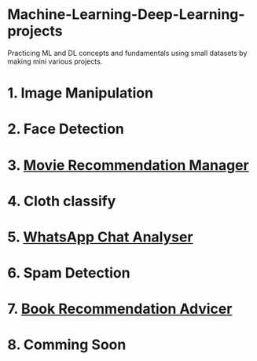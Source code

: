 # Machine-Learning-Deep-Learning-projects
Practicing ML and DL concepts and fundamentals using small datasets by making mini various projects.

# 1. Image Manipulation
# 2. Face Detection
# 3. [Movie Recommendation Manager](https://movieguess-by-shubham.herokuapp.com/)
# 4. Cloth classify
# 5. [WhatsApp Chat Analyser](https://whatsup-chat-analysis.herokuapp.com/)
# 6. Spam Detection
# 7. [Book Recommendation Advicer]()
# 8. Comming Soon
